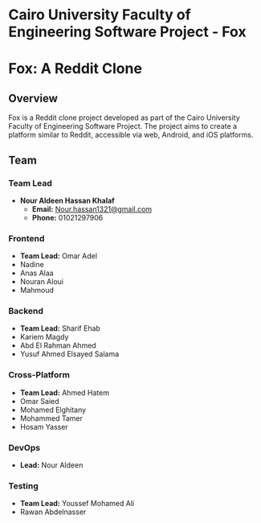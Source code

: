 # Cairo University Faculty of Engineering Software Project - Fox

# Fox: A Reddit Clone

## Overview

Fox is a Reddit clone project developed as part of the Cairo University Faculty of Engineering Software Project. The project aims to create a platform similar to Reddit, accessible via web, Android, and iOS platforms.

## Team

### Team Lead
- **Nour Aldeen Hassan Khalaf**
  - **Email:** Nour.hassan1321@gmail.com
  - **Phone:** 01021297906

### Frontend
- **Team Lead:** Omar Adel
- Nadine
- Anas Alaa
- Nouran Aloui
- Mahmoud

### Backend
- **Team Lead:** Sharif Ehab
- Kariem Magdy
- Abd El Rahman Ahmed
- Yusuf Ahmed Elsayed Salama

### Cross-Platform
- **Team Lead:** Ahmed Hatem
- Omar Saied
- Mohamed Elghitany
- Mohammed Tamer
- Hosam Yasser

### DevOps
- **Lead:** Nour Aldeen

### Testing
- **Team Lead:** Youssef Mohamed Ali
- Rawan Abdelnasser
